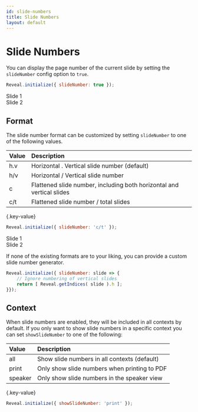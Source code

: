 ```yaml
---
id: slide-numbers
title: Slide Numbers
layout: default
---
```


# Slide Numbers

You can display the page number of the current slide by setting the `slideNumber` config option to `true`.

```js
Reveal.initialize({ slideNumber: true });
```
<div class="reveal reveal-example" data-config='{"slideNumber": true}'>
  <div class="slides">
    <section>Slide 1</section>
    <section>Slide 2</section>
  </div>
</div>

## Format

The slide number format can be customized by setting `slideNumber` to one of the following values.

| Value   | Description
| :-      | :-
| h.v     | Horizontal . Vertical slide number (default)
| h/v     | Horizontal / Vertical slide number
| c       | Flattened slide number, including both horizontal and vertical slides
| c/t     | Flattened slide number / total slides
{.key-value}

```js
Reveal.initialize({ slideNumber: 'c/t' });
````
<div class="reveal reveal-example" data-config='{"slideNumber": "c/t"}'>
  <div class="slides">
    <section>Slide 1</section>
    <section>Slide 2</section>
  </div>
</div>

If none of the existing formats are to your liking, you can provide a custom slide number generator.

```js
Reveal.initialize({ slideNumber: slide => {
    // Ignore numbering of vertical slides
    return [ Reveal.getIndices( slide ).h ];
}});
```

## Context

When slide numbers are enabled, they will be included in all contexts by default. If you only want to show slide numbers in a specific context you can set ``showSlideNumber`` to one of the following:

| Value   | Description
| :-      | :-
| all     | Show slide numbers in all contexts (default)
| print   | Only show slide numbers when printing to PDF
| speaker | Only show slide numbers in the speaker view
{.key-value}

```js
Reveal.initialize({ showSlideNumber: 'print' });
```
